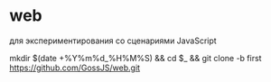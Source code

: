 # web
для экспериментирования со сценариями JavaScript

mkdir $(date +%Y%m%d_%H%M%S) && cd $_ && git clone -b first https://github.com/GossJS/web.git
